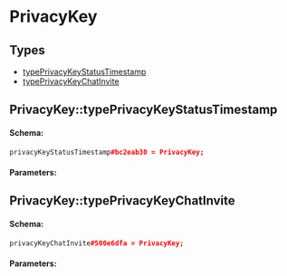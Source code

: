 # PrivacyKey

## Types

* [typePrivacyKeyStatusTimestamp](#privacykeytypeprivacykeystatustimestamp)
* [typePrivacyKeyChatInvite](#privacykeytypeprivacykeychatinvite)

## PrivacyKey::typePrivacyKeyStatusTimestamp

#### Schema:

```c++
privacyKeyStatusTimestamp#bc2eab30 = PrivacyKey;
```

#### Parameters:


## PrivacyKey::typePrivacyKeyChatInvite

#### Schema:

```c++
privacyKeyChatInvite#500e6dfa = PrivacyKey;
```

#### Parameters:


